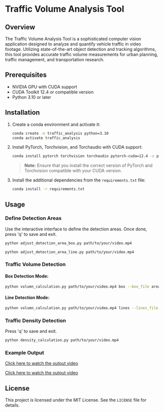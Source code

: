 
# Traffic Volume Analysis Tool

## Overview

The Traffic Volume Analysis Tool is a sophisticated computer vision application designed to analyze and quantify vehicle traffic in video footage. Utilizing state-of-the-art object detection and tracking algorithms, this tool provides accurate traffic volume measurements for urban planning, traffic management, and transportation research.

## Prerequisites

- NVIDIA GPU with CUDA support
- CUDA Toolkit 12.4 or compatible version
- Python 3.10 or later

## Installation

1. Create a conda environment and activate it:

    ```bash
    conda create -n traffic_analysis python=3.10
    conda activate traffic_analysis
    ```

2. Install PyTorch, Torchvision, and Torchaudio with CUDA support:

    ```bash
    conda install pytorch torchvision torchaudio pytorch-cuda=12.4 -c pytorch -c nvidia
    ```

    > **Note:** Ensure that you install the correct version of PyTorch and Torchvision compatible with your CUDA version.

3. Install the additional dependencies from the `requirements.txt` file:

    ```bash
    conda install -r requirements.txt
    ```

## Usage

### Define Detection Areas

Use the interactive interface to define the detection areas. Once done, press 'q' to save and exit.

```bash
python adjust_detection_area_box.py path/to/your/video.mp4
```

```bash
python adjust_detection_area_line.py path/to/your/video.mp4
```

### Traffic Volume Detection

#### Box Detection Mode:

```bash
python volumn_calculation.py path/to/your/video.mp4 box --box_file area_box.json
```

#### Line Detection Mode:

```bash
python volumn_calculation.py path/to/your/video.mp4 lines --lines_file area_lines.json
```

### Traffic Density Detection

Press 'q' to save and exit.

```bash
python density_calculation.py path/to/your/video.mp4
```

### Example Output

[Click here to watch the output video](output.mp4)

[Click here to watch the output video](output2.mp4)


## License

This project is licensed under the MIT License. See the `LICENSE` file for details.
